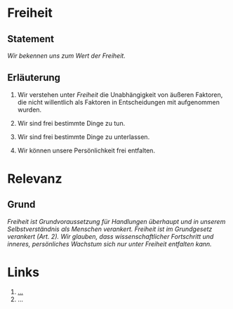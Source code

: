 <!---
   NAME - The NAME of this project is:
ethos

  FILE - The FILENAME of the current file is:
/v2.md

  CREATION - This project was CREATED on:
2017-01-28-16:15:00 UTC

  MODIFICATION - This project was last MODIFIED on:
2017-01-28-16:15:00 UTC

  VERSION - The current VERSION of this project is:
<git-commit-hash>-2017-01-28-16:15:00 UTC

  CREATOR(S) - This project was CREATED by:
Michael Czechowski, Martin Maga

  CONTACT - You can CONTACT the creator(s) or developer(s) of this project at:
E-Mail: mail@martinmaga.de

  COPYRIGHT - The COPYRIGHT holder of this project is:
COPYRIGHT (c) 2016 Martin Maga

  LICENSE - This project is LICENSED under the following license:
Martin Maga 2016 CC BY-SA 4.0 https://creativecommons.org

  SUBFILE – This is a SUBFILE! For more INFORMATION on this project go to:
/README.md
--->

# Freiheit
## Statement
*Wir bekennen uns zum Wert der Freiheit.*

## Erläuterung

1. Wir verstehen unter *Freiheit* die Unabhängigkeit von äußeren Faktoren, die nicht willentlich als Faktoren in Entscheidungen mit aufgenommen wurden.

  1. Wir sind frei bestimmte Dinge zu tun.

  2. Wir sind frei bestimmte Dinge zu unterlassen.

2. Wir können unsere Persönlichkeit frei entfalten.

# Relevanz
## Grund
*Freiheit ist Grundvoraussetzung für Handlungen überhaupt und in unserem Selbstverständnis als Menschen verankert.
Freiheit ist im Grundgesetz verankert (Art. 2).
Wir glauben, dass wissenschaftlicher Fortschritt und inneres, persönliches Wachstum sich nur unter Freiheit entfalten kann.*

# Links
1. […](…)
2. …
